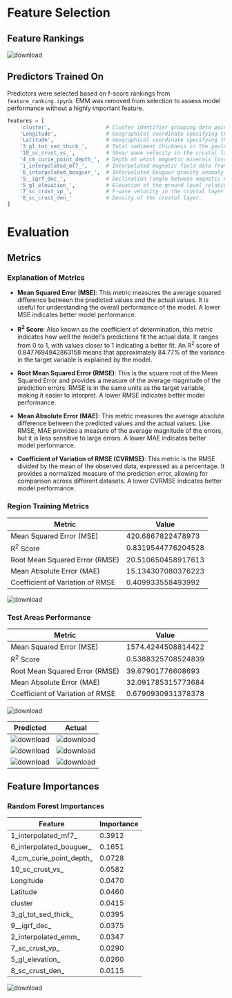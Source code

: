 
# Feature Selection 
## Feature Rankings
![download](https://github.com/user-attachments/assets/81eb3a33-ef8f-4306-9ee1-61ced0643ccc)

## Predictors Trained On
Predictors were selected based on f-score rankings from ```feature_ranking.ipynb```. EMM was removed from selection to assess model performance without a highly important feature.

```python
features = [
    'cluster',                  # Cluster identifier grouping data points with similar properties.
    'Longitude',                # Geographical coordinate specifying the east-west position.
    'Latitude',                 # Geographical coordinate specifying the north-south position.
    '3_gl_tot_sed_thick_',      # Total sediment thickness in the geological layer.
    '10_sc_crust_vs_',          # Shear wave velocity in the crustal layer.
    '4_cm_curie_point_depth_',  # Depth at which magnetic minerals lose their magnetism (Curie point).
    '1_interpolated_mf7_',      # Interpolated magnetic field data from the MF7 model.     
    '6_interpolated_bouguer_',  # Interpolated Bouguer gravity anomaly data.
    '9__igrf_dec_',             # Declination (angle between magnetic north and true north) from the IGRF model.
    '5_gl_elevation_',          # Elevation of the ground level relative to sea level.
    '7_sc_crust_vp_',           # P-wave velocity in the crustal layer.
    '8_sc_crust_den_'           # Density of the crustal layer.
]
```

# Evaluation 

## Metrics 

### Explanation of Metrics

- **Mean Squared Error (MSE)**: This metric measures the average squared difference between the predicted values and the actual values. It is useful for understanding the overall performance of the model. A lower MSE indicates better model performance.

- **R<sup>2</sup> Score**: Also known as the coefficient of determination, this metric indicates how well the model's predictions fit the actual data. It ranges from 0 to 1, with values closer to 1 indicating a better fit. An R<sup>2</sup> score of 0.8477694942863158 means that approximately 84.77% of the variance in the target variable is explained by the model.

- **Root Mean Squared Error (RMSE)**: This is the square root of the Mean Squared Error and provides a measure of the average magnitude of the prediction errors. RMSE is in the same units as the target variable, making it easier to interpret. A lower RMSE indicates better model performance.

- **Mean Absolute Error (MAE)**: This metric measures the average absolute difference between the predicted values and the actual values. Like RMSE, MAE provides a measure of the average magnitude of the errors, but it is less sensitive to large errors. A lower MAE indicates better model performance.

- **Coefficient of Variation of RMSE (CVRMSE)**: This metric is the RMSE divided by the mean of the observed data, expressed as a percentage. It provides a normalized measure of the prediction error, allowing for comparison across different datasets. A lower CVRMSE indicates better model performance.


### Region Training Metrics

| Metric                               | Value                   |
|--------------------------------------|-------------------------|
| Mean Squared Error (MSE)             | 420.6867822478973      |
| R<sup>2</sup> Score                  | 0.8319544776204528     |
| Root Mean Squared Error (RMSE)       | 20.510650458917613      |
| Mean Absolute Error (MAE)            | 15.134307080376223      |
| Coefficient of Variation of RMSE     | 0.409933558493992      |


![download](https://github.com/user-attachments/assets/2e204649-60e8-49ea-9021-992616d393d4)


### Test Areas Performance


| Metric                               | Value                   |
|--------------------------------------|-------------------------|
| Mean Squared Error (MSE)             | 1574.4244508814422      |
| R<sup>2</sup> Score                  | 0.5388325708524839      |
| Root Mean Squared Error (RMSE)       | 39.67901776608693      |
| Mean Absolute Error (MAE)            |  32.091785315773684      |
| Coefficient of Variation of RMSE     | 0.6790930931378378      |


![download](https://github.com/user-attachments/assets/c979926c-1805-46fd-8396-ba02131b7107)



| Predicted               | Actual                |
|-----------------------|-----------------------|
| ![download](https://github.com/user-attachments/assets/56a89443-a849-47f2-943e-7012fe1cd1bb) | ![download](https://github.com/user-attachments/assets/ae01fd66-b2a8-4cae-a1aa-ba45aedff9ca)|
|  ![download](https://github.com/user-attachments/assets/4b70f38f-b8ff-4a9e-a808-0625dd1b2a4a)|![download](https://github.com/user-attachments/assets/27f85407-05ef-4eb9-8415-6f2794f2b11c)|
|![download](https://github.com/user-attachments/assets/0dc1c27c-369d-4e6f-8ffa-ac9e04db80ea)| ![download](https://github.com/user-attachments/assets/e91261d2-0411-46a2-8a5b-25c8ece0c4f7)|


## Feature Importances 

### Random Forest Importances 
| Feature                        | Importance |
|--------------------------------|------------|
| 1_interpolated_mf7_            | 0.3912     |
| 6_interpolated_bouguer_        | 0.1651     |
| 4_cm_curie_point_depth_        | 0.0728     |
| 10_sc_crust_vs_                | 0.0582     |
| Longitude                      | 0.0470     |
| Latitude                       | 0.0460     |
| cluster                        | 0.0415     |
| 3_gl_tot_sed_thick_            | 0.0395     |
| 9__igrf_dec_                   | 0.0375     |
| 2_interpolated_emm_            | 0.0347     |
| 7_sc_crust_vp_                 | 0.0290     |
| 5_gl_elevation_                | 0.0260     |
| 8_sc_crust_den_                | 0.0115     |

![download](https://github.com/user-attachments/assets/929911d8-9f25-4c59-b301-a38be414c4c2)









